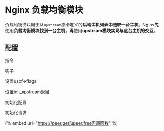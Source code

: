 # Nginx 负载均衡模块

负载均衡模块用于从`upstream`指令定义的**后端主机列表中选取一台主机**。Nginx**先**使用**负载均衡模块找到一台主机**，**再**使用**upstream模块实现与这台主机的交互**。

## 配置

指令

钩子

设置uscf-&gt;flags

设置init\_upstream返回

初始化配置

初始化请求

{% embed url="https://peer.get和peer.free回调函数" %}



